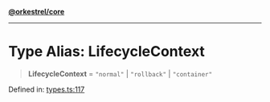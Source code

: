 [**@orkestrel/core**](../index.md)

***

# Type Alias: LifecycleContext

> **LifecycleContext** = `"normal"` \| `"rollback"` \| `"container"`

Defined in: [types.ts:117](https://github.com/orkestrel/core/blob/240d6e1612057b96fd3fc03e1415fe3917a0f212/src/types.ts#L117)
